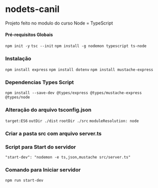 # nodets-canil

Projeto feito no modulo do curso Node = TypeScript

#### Pré-requisitos Globais

`npm init -y`
`tsc --init`
`npm install -g nodemon typescript ts-node`

### Instalação

`npm install express`
`npm install dotenv`
`npm install mustache-express`

### Dependencias Types Script

`npm install --save-dev @types/express @types/mustache-express @types/node`

### Alteração do arquivo tsconfig.json

`target:ES6`
`outDir ./dist`
`rootDir ./src`
`moduleResolution: node`

### Criar a pasta src com arquivo server.ts

### Script para Start do servidor

`"start-dev": "nodemon -e ts,json,mustache src/server.ts"`

### Comando para Iniciar servidor

`npm run start-dev`
